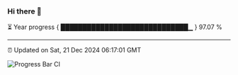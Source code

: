 ### Hi there 👋

⏳ Year progress { █████████████████████████████▁ } 97.07 %

---

⏰ Updated on Sat, 21 Dec 2024 06:17:01 GMT

![Progress Bar CI](https://github.com/liununu/liununu/workflows/Progress%20Bar%20CI/badge.svg)
